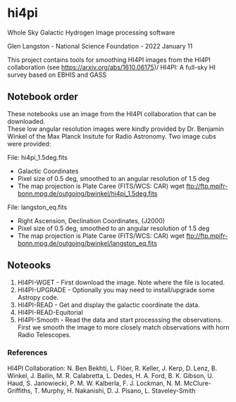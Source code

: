 # hi4pi
Whole Sky Galactic Hydrogen Image processing software

Glen Langston - National Science Foundation - 2022 January 11

This project contains tools for smoothing HI4PI images from the
HI4PI collaboration (see https://arxiv.org/abs/1610.06175)/
HI4PI: A full-sky HI survey based on EBHIS and GASS

## Notebook order

These notebooks use an image from the HI4PI collaboration that can be downloaded.  
These low angular resolution images were kindly provided by Dr. Benjamin Winkel
of the Max Planck Insitute for Radio Astronomy.   Two image cubs were provided:

File: hi4pi_1.5deg.fits
* Galactic Coordinates
* Pixel size of 0.5 deg, smoothed to an angular resolution of 1.5 deg 
* The map projection is Plate Caree (FITS/WCS: CAR)
wget ftp://ftp.mpifr-bonn.mpg.de/outgoing/bwinkel/hi4pi_1.5deg.fits

File: langston_eq.fits
* Right Ascension, Declination Coordinates, (J2000)
* Pixel size of 0.5 deg, smoothed to an angular resolution of 1.5 deg 
* The map projection is Plate Caree (FITS/WCS: CAR)
wget ftp://ftp.mpifr-bonn.mpg.de/outgoing/bwinkel/langston_eq.fits

## Noteooks
1. HI4PI-WGET - First download the image.  Note where the file is located.   
2. HI4PI-UPGRADE - Optionally you may need to install/upgrade some Astropy code.  
3. HI4PI-READ - Get and display the galactic coordinate the data.  
4. HI4PI-READ-Equitorial
4. HI4PI-Smooth - Read the data and start processsing the observations.  First we
smooth the image to more closely match observations with horn Radio Telescopes.

### References 

HI4PI Collaboration: N. Ben Bekhti, L. Flöer, R. Keller, J. Kerp, D. Lenz, B. Winkel, J. Bailin, M. R. Calabretta, L. Dedes, H. A. Ford, B. K. Gibson, U. Haud, S. Janowiecki, P. M. W. Kalberla, F. J. Lockman, N. M. McClure-Griffiths, T. Murphy, H. Nakanishi, D. J. Pisano, L. Staveley-Smith

